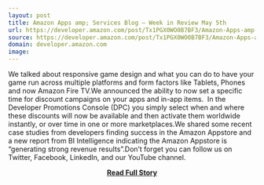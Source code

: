 ```yaml
---
layout: post
title: Amazon Apps amp; Services Blog – Week in Review May 5th
url: https://developer.amazon.com/post/Tx1PGX0WO0B7BF3/Amazon-Apps-amp-Services-Blog-Week-in-Review-May-5th
source: https://developer.amazon.com/post/Tx1PGX0WO0B7BF3/Amazon-Apps-amp-Services-Blog-Week-in-Review-May-5th
domain: developer.amazon.com
image: 
---
```


<p>We talked about responsive game design and what you can do to have your game run across multiple platforms and form factors like Tablets, Phones and now Amazon Fire TV.We announced the ability to now set a specific time for discount campaigns on your apps and in-app items.  In the Developer Promotions Console (DPC) you simply select when and where these discounts will now be available and then activate them worldwide instantly, or over time in one or more marketplaces.We shared some recent case studies from developers finding success in the Amazon Appstore and a new report from BI Intelligence indicating the Amazon Appstore is “generating strong revenue results”.Don’t forget you can follow us on Twitter, Facebook, LinkedIn, and our YouTube channel.</p>
<center><p><a href="https://developer.amazon.com/post/Tx1PGX0WO0B7BF3/Amazon-Apps-amp-Services-Blog-Week-in-Review-May-5th" style='padding:25px; font-sze:18px; font-weight: bold;'>Read Full Story</a></p></center>
